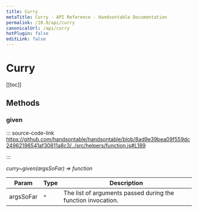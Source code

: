 ```yaml
---
title: Curry
metaTitle: Curry - API Reference - Handsontable Documentation
permalink: /10.0/api/curry
canonicalUrl: /api/curry
hotPlugin: false
editLink: false
---
```


# Curry

[[toc]]
## Methods

### given
  
::: source-code-link https://github.com/handsontable/handsontable/blob/8ad9e39bea09f559dc24962196541af30811a8c3/../src/helpers/function.js#L189

:::

_curry~given(argsSoFar) ⇒ function_


| Param | Type | Description |
| --- | --- | --- |
| argsSoFar | `*` | The list of arguments passed during the function invocation. |


